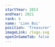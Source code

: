 ```yaml
---
startYear: 2013
endYear: 2021
rank: 4
name: 'Lien Bui'
position: 'Treasurer'
imageLink: /logo.svg
openInSameTab: false
---
```

